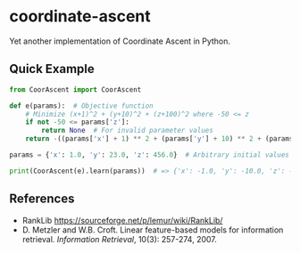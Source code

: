 # coordinate-ascent
Yet another implementation of Coordinate Ascent in Python.

## Quick Example

```python
from CoorAscent import CoorAscent

def e(params):  # Objective function
    # Minimize (x+1)^2 + (y+10)^2 + (z+100)^2 where -50 <= z
    if not -50 <= params['z']:
        return None  # For invalid parameter values
    return -((params['x'] + 1) ** 2 + (params['y'] + 10) ** 2 + (params['z'] + 100) ** 2)

params = {'x': 1.0, 'y': 23.0, 'z': 456.0}  # Arbitrary initial values

print(CoorAscent(e).learn(params))  # => {'x': -1.0, 'y': -10.0, 'z': -50.0}
```

## References
- RankLib https://sourceforge.net/p/lemur/wiki/RankLib/
- D\. Metzler and W.B. Croft. Linear feature-based models for information retrieval. _Information Retrieval_, 10(3): 257-274, 2007.
